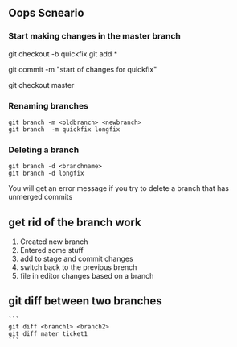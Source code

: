 ## Oops Scneario
### Start making changes in the master branch

git checkout -b quickfix
git add *

git commit -m "start of changes for quickfix"

git checkout master

### Renaming branches
```
git branch -m <oldbranch> <newbranch>
git branch  -m quickfix longfix
```
### Deleting a branch

```
git branch -d <branchname>
git branch -d longfix
```
You will get an error message if you try to delete a branch that has unmerged commits

## get rid of the branch work
1. Created new branch
2. Entered some stuff
3. add to stage and commit changes
4. switch back to the previous brench
5. file in editor changes based on a branch 

## git diff between two branches
    ```
    git diff <branch1> <branch2>
    git diff mater ticket1
    ```
    